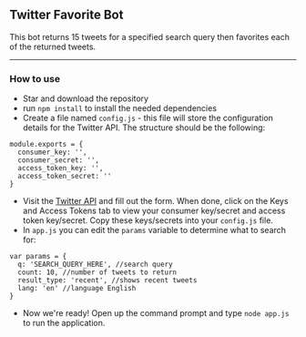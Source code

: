 ## Twitter Favorite Bot

This bot returns 15 tweets for a specified search query then favorites each of the returned tweets.

---

### How to use
* Star and download the repository
* run `npm install` to install the needed dependencies
* Create a file named `config.js` - this file will store the configuration details for the Twitter API. The structure should be the following:
```
module.exports = {
  consumer_key: '',
  consumer_secret: '',
  access_token_key: '',
  access_token_secret: ''
}
```
* Visit the [Twitter API](https://apps.twitter.com/app/new) and fill out the form. When done, click on the Keys and Access Tokens tab to view your consumer key/secret and access token key/secret. Copy these keys/secrets into your `config.js` file.
* In `app.js` you can edit the `params` variable to determine what to search for:
```
var params = {
  q: 'SEARCH_QUERY_HERE', //search query
  count: 10, //number of tweets to return
  result_type: 'recent', //shows recent tweets
  lang: 'en' //language English
}
```
* Now we're ready! Open up the command prompt and type `node app.js` to run the application.

